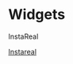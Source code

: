 # Widgets

InstaReal
<div markdown="1">
	<a href="javascript:void%28%28function%28%29%7Bif%28window._sharedData.entry_data.PostPage%5B0%5D.graphql.shortcode_media.is_video%29%7Bdocument.location%3Dwindow._sharedData.entry_data.PostPage%5B0%5D.graphql.shortcode_media.video_url%3B%7Delse+if%28window._sharedData.entry_data.PostPage%5B0%5D.graphql.shortcode_media.edge_sidecar_to_children%29%7Bvar+doc%3D%27%27%3Bwindow._sharedData.entry_data.PostPage%5B0%5D.graphql.shortcode_media.edge_sidecar_to_children.edges.forEach%28function%28i%29%7Bdoc%2B%3D%27%3Cimg+src%3D%5C%27%27%2Bi.node.display_url%2B%27%5C%27%3E%3Cbr%3E%27%3B%7D%29%3Bdocument.write%28doc%29%3B%7Delse%7Bdocument.location%3Dwindow._sharedData.entry_data.PostPage%5B0%5D.graphql.shortcode_media.display_url%3B%7D%7D%29%28%29%29">Instareal</a>
</div>





